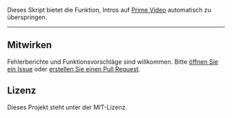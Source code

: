 Dieses Skript bietet die Funktion, Intros auf [Prime Video](https://www.amazon.co.jp/gp/video/storefront) automatisch zu überspringen.

---

## Mitwirken

Fehlerberichte und Funktionsvorschläge sind willkommen. Bitte [öffnen Sie ein Issue](https://github.com/yossy17/prime_video_intro_skipper/issues) oder [erstellen Sie einen Pull Request](https://github.com/yossy17/prime_video_intro_skipper/pulls).

## Lizenz

Dieses Projekt steht unter der MIT-Lizenz.
